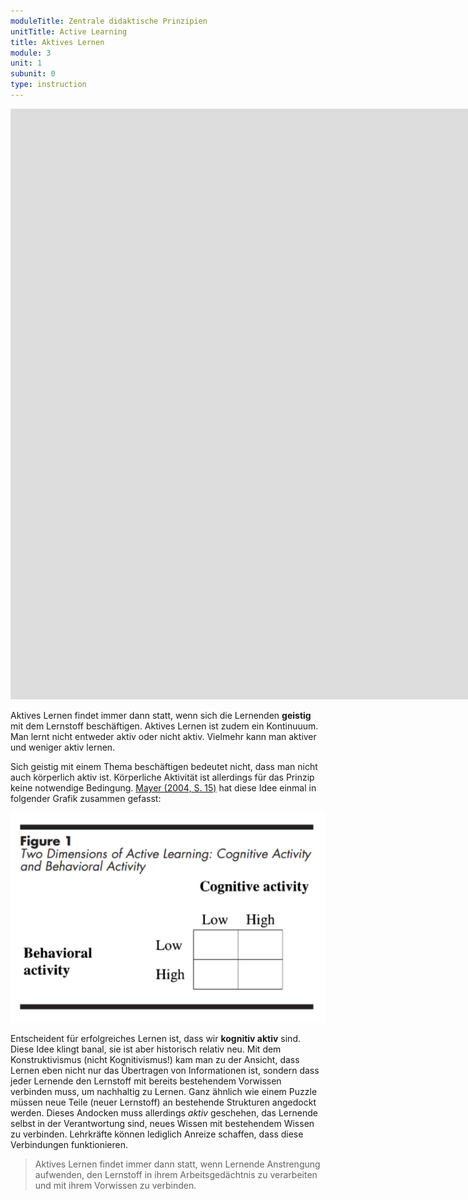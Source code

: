 ```yaml
---
moduleTitle: Zentrale didaktische Prinzipien
unitTitle: Active Learning
title: Aktives Lernen
module: 3
unit: 1
subunit: 0
type: instruction
---
```


<iframe width="1922" height="945" src="https://www.youtube.com/embed/-hRzkFWGq58" frameborder="0" allow="accelerometer; autoplay; encrypted-media; gyroscope; picture-in-picture" allowfullscreen></iframe>

Aktives Lernen findet immer dann statt, wenn sich die Lernenden **geistig** mit dem Lernstoff beschäftigen. Aktives Lernen ist zudem ein Kontinuuum. Man lernt nicht entweder aktiv oder nicht aktiv. Vielmehr kann man aktiver und weniger aktiv lernen. 

Sich geistig mit einem Thema beschäftigen bedeutet nicht, dass man nicht auch körperlich aktiv ist. Körperliche Aktivität ist allerdings für das Prinzip keine notwendige Bedingung. [Mayer (2004, S. 15)](https://psycnet.apa.org/record/2004-10043-002) hat diese Idee einmal in folgender Grafik zusammen gefasst: 

![](./body_mind.PNG)

Entscheident für erfolgreiches Lernen ist, dass wir **kognitiv aktiv** sind. Diese Idee klingt banal, sie ist aber historisch relativ neu. Mit dem Konstruktivismus (nicht Kognitivismus!) kam man zu der Ansicht, dass Lernen eben nicht nur das Übertragen von Informationen ist, sondern dass jeder Lernende den Lernstoff mit bereits bestehendem Vorwissen verbinden muss, um nachhaltig zu Lernen. Ganz ähnlich wie einem Puzzle müssen neue Teile (neuer Lernstoff) an bestehende Strukturen angedockt werden. Dieses Andocken muss allerdings *aktiv* geschehen, das Lernende selbst in der Verantwortung sind, neues Wissen mit bestehendem Wissen zu verbinden. Lehrkräfte können lediglich Anreize schaffen, dass diese Verbindungen funktionieren. 

> Aktives Lernen findet immer dann statt, wenn Lernende Anstrengung aufwenden, den Lernstoff in ihrem Arbeitsgedächtnis zu verarbeiten und mit ihrem Vorwissen zu verbinden.

